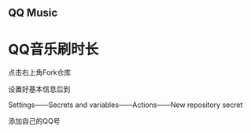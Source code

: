 ## QQ Music ##

# QQ音乐刷时长

点击右上角Fork仓库

设置好基本信息后到

Settings——Secrets and variables——Actions——New repository secret

添加自己的QQ号
